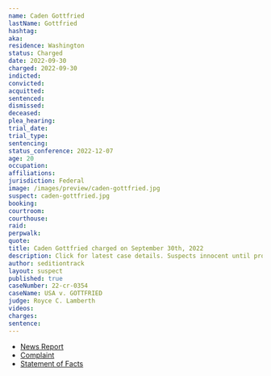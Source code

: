 ```yaml
---
name: Caden Gottfried
lastName: Gottfried
hashtag:
aka:
residence: Washington
status: Charged
date: 2022-09-30
charged: 2022-09-30
indicted:
convicted:
acquitted:
sentenced:
dismissed:
deceased:
plea_hearing:
trial_date:
trial_type:
sentencing:
status_conference: 2022-12-07
age: 20
occupation:
affiliations:
jurisdiction: Federal
image: /images/preview/caden-gottfried.jpg
suspect: caden-gottfried.jpg
booking:
courtroom:
courthouse:
raid:
perpwalk:
quote:
title: Caden Gottfried charged on September 30th, 2022
description: Click for latest case details. Suspects innocent until proven guilty.
author: seditiontrack
layout: suspect
published: true
caseNumber: 22-cr-0354
caseName: USA v. GOTTFRIED
judge: Royce C. Lamberth
videos:
charges:
sentence:
---
```

- [News Report](https://news.yahoo.com/man-stepson-were-charged-assaulting-005518620.html)
- [Complaint](https://www.justice.gov/usao-dc/case-multi-defendant/file/1542266/download)
- [Statement of Facts](https://www.justice.gov/usao-dc/case-multi-defendant/file/1542271/download)
